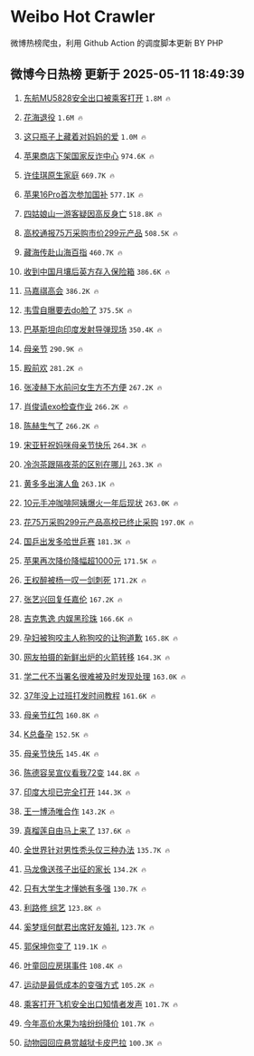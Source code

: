 # Weibo Hot Crawler 



微博热榜爬虫，利用 Github Action 的调度脚本更新 BY PHP 


## 微博今日热榜 更新于 2025-05-11 18:49:39 
1. [东航MU5828安全出口被乘客打开](https://s.weibo.com/weibo?q=%23%E4%B8%9C%E8%88%AAMU5828%E5%AE%89%E5%85%A8%E5%87%BA%E5%8F%A3%E8%A2%AB%E4%B9%98%E5%AE%A2%E6%89%93%E5%BC%80%23&t=31&band_rank=1&Refer=top) `1.8M 🔥` 

1. [花海退役](https://s.weibo.com/weibo?q=%E8%8A%B1%E6%B5%B7%E9%80%80%E5%BD%B9&t=31&band_rank=2&Refer=top) `1.6M 🔥` 

1. [这只瓶子上藏着对妈妈的爱](https://s.weibo.com/weibo?q=%23%E8%BF%99%E5%8F%AA%E7%93%B6%E5%AD%90%E4%B8%8A%E8%97%8F%E7%9D%80%E5%AF%B9%E5%A6%88%E5%A6%88%E7%9A%84%E7%88%B1%23&t=31&band_rank=3&Refer=top) `1.0M 🔥` 

1. [苹果商店下架国家反诈中心](https://s.weibo.com/weibo?q=%23%E8%8B%B9%E6%9E%9C%E5%95%86%E5%BA%97%E4%B8%8B%E6%9E%B6%E5%9B%BD%E5%AE%B6%E5%8F%8D%E8%AF%88%E4%B8%AD%E5%BF%83%23&t=31&band_rank=4&Refer=top) `974.6K 🔥` 

1. [许佳琪原生家庭](https://s.weibo.com/weibo?q=%E8%AE%B8%E4%BD%B3%E7%90%AA%E5%8E%9F%E7%94%9F%E5%AE%B6%E5%BA%AD&t=31&band_rank=5&Refer=top) `669.7K 🔥` 

1. [苹果16Pro首次参加国补](https://s.weibo.com/weibo?q=%23%E8%8B%B9%E6%9E%9C16Pro%E9%A6%96%E6%AC%A1%E5%8F%82%E5%8A%A0%E5%9B%BD%E8%A1%A5%23&t=31&band_rank=6&Refer=top) `577.1K 🔥` 

1. [四姑娘山一游客疑因高反身亡](https://s.weibo.com/weibo?q=%23%E5%9B%9B%E5%A7%91%E5%A8%98%E5%B1%B1%E4%B8%80%E6%B8%B8%E5%AE%A2%E7%96%91%E5%9B%A0%E9%AB%98%E5%8F%8D%E8%BA%AB%E4%BA%A1%23&t=31&band_rank=7&Refer=top) `518.8K 🔥` 

1. [高校通报75万采购市价299元产品](https://s.weibo.com/weibo?q=%23%E9%AB%98%E6%A0%A1%E9%80%9A%E6%8A%A575%E4%B8%87%E9%87%87%E8%B4%AD%E5%B8%82%E4%BB%B7299%E5%85%83%E4%BA%A7%E5%93%81%23&t=31&band_rank=8&Refer=top) `508.5K 🔥` 

1. [藏海传赴山海百指](https://s.weibo.com/weibo?q=%23%E8%97%8F%E6%B5%B7%E4%BC%A0%E8%B5%B4%E5%B1%B1%E6%B5%B7%E7%99%BE%E6%8C%87%23&t=31&band_rank=9&Refer=top) `460.7K 🔥` 

1. [收到中国月壤后英方存入保险箱](https://s.weibo.com/weibo?q=%23%E6%94%B6%E5%88%B0%E4%B8%AD%E5%9B%BD%E6%9C%88%E5%A3%A4%E5%90%8E%E8%8B%B1%E6%96%B9%E5%AD%98%E5%85%A5%E4%BF%9D%E9%99%A9%E7%AE%B1%23&t=31&band_rank=10&Refer=top) `386.6K 🔥` 

1. [马嘉祺高会](https://s.weibo.com/weibo?q=%23%E9%A9%AC%E5%98%89%E7%A5%BA%E9%AB%98%E4%BC%9A%23&t=31&band_rank=11&Refer=top) `386.2K 🔥` 

1. [韦雪自曝要去do脸了](https://s.weibo.com/weibo?q=%23%E9%9F%A6%E9%9B%AA%E8%87%AA%E6%9B%9D%E8%A6%81%E5%8E%BBdo%E8%84%B8%E4%BA%86%23&t=31&band_rank=12&Refer=top) `375.5K 🔥` 

1. [巴基斯坦向印度发射导弹现场](https://s.weibo.com/weibo?q=%23%E5%B7%B4%E5%9F%BA%E6%96%AF%E5%9D%A6%E5%90%91%E5%8D%B0%E5%BA%A6%E5%8F%91%E5%B0%84%E5%AF%BC%E5%BC%B9%E7%8E%B0%E5%9C%BA%23&t=31&band_rank=13&Refer=top) `350.4K 🔥` 

1. [母亲节](https://s.weibo.com/weibo?q=%23%E6%AF%8D%E4%BA%B2%E8%8A%82%23&t=31&band_rank=14&Refer=top) `290.9K 🔥` 

1. [殿前欢](https://s.weibo.com/weibo?q=%E6%AE%BF%E5%89%8D%E6%AC%A2&t=31&band_rank=15&Refer=top) `281.2K 🔥` 

1. [张凌赫下水前问女生方不方便](https://s.weibo.com/weibo?q=%23%E5%BC%A0%E5%87%8C%E8%B5%AB%E4%B8%8B%E6%B0%B4%E5%89%8D%E9%97%AE%E5%A5%B3%E7%94%9F%E6%96%B9%E4%B8%8D%E6%96%B9%E4%BE%BF%23&t=31&band_rank=16&Refer=top) `267.2K 🔥` 

1. [肖俊请exo检查作业](https://s.weibo.com/weibo?q=%E8%82%96%E4%BF%8A%E8%AF%B7exo%E6%A3%80%E6%9F%A5%E4%BD%9C%E4%B8%9A&t=31&band_rank=17&Refer=top) `266.2K 🔥` 

1. [陈赫生气了](https://s.weibo.com/weibo?q=%23%E9%99%88%E8%B5%AB%E7%94%9F%E6%B0%94%E4%BA%86%23&t=31&band_rank=18&Refer=top) `266.2K 🔥` 

1. [宋亚轩祝妈咪母亲节快乐](https://s.weibo.com/weibo?q=%23%E5%AE%8B%E4%BA%9A%E8%BD%A9%E7%A5%9D%E5%A6%88%E5%92%AA%E6%AF%8D%E4%BA%B2%E8%8A%82%E5%BF%AB%E4%B9%90%23&t=31&band_rank=19&Refer=top) `264.3K 🔥` 

1. [冷泡茶跟隔夜茶的区别在哪儿](https://s.weibo.com/weibo?q=%E5%86%B7%E6%B3%A1%E8%8C%B6%E8%B7%9F%E9%9A%94%E5%A4%9C%E8%8C%B6%E7%9A%84%E5%8C%BA%E5%88%AB%E5%9C%A8%E5%93%AA%E5%84%BF&t=31&band_rank=20&Refer=top) `263.3K 🔥` 

1. [黄多多出演人鱼](https://s.weibo.com/weibo?q=%23%E9%BB%84%E5%A4%9A%E5%A4%9A%E5%87%BA%E6%BC%94%E4%BA%BA%E9%B1%BC%23&t=31&band_rank=21&Refer=top) `263.1K 🔥` 

1. [10元手冲咖啡阿姨爆火一年后现状](https://s.weibo.com/weibo?q=%2310%E5%85%83%E6%89%8B%E5%86%B2%E5%92%96%E5%95%A1%E9%98%BF%E5%A7%A8%E7%88%86%E7%81%AB%E4%B8%80%E5%B9%B4%E5%90%8E%E7%8E%B0%E7%8A%B6%23&t=31&band_rank=22&Refer=top) `263.0K 🔥` 

1. [花75万采购299元产品高校已终止采购](https://s.weibo.com/weibo?q=%23%E8%8A%B175%E4%B8%87%E9%87%87%E8%B4%AD299%E5%85%83%E4%BA%A7%E5%93%81%E9%AB%98%E6%A0%A1%E5%B7%B2%E7%BB%88%E6%AD%A2%E9%87%87%E8%B4%AD%23&t=31&band_rank=23&Refer=top) `197.0K 🔥` 

1. [国乒出发多哈世乒赛](https://s.weibo.com/weibo?q=%23%E5%9B%BD%E4%B9%92%E5%87%BA%E5%8F%91%E5%A4%9A%E5%93%88%E4%B8%96%E4%B9%92%E8%B5%9B%23&t=31&band_rank=24&Refer=top) `181.3K 🔥` 

1. [苹果再次降价降幅超1000元](https://s.weibo.com/weibo?q=%23%E8%8B%B9%E6%9E%9C%E5%86%8D%E6%AC%A1%E9%99%8D%E4%BB%B7%E9%99%8D%E5%B9%85%E8%B6%851000%E5%85%83%23&t=31&band_rank=25&Refer=top) `171.5K 🔥` 

1. [王权醉被杨一叹一剑刺死](https://s.weibo.com/weibo?q=%23%E7%8E%8B%E6%9D%83%E9%86%89%E8%A2%AB%E6%9D%A8%E4%B8%80%E5%8F%B9%E4%B8%80%E5%89%91%E5%88%BA%E6%AD%BB%23&t=31&band_rank=26&Refer=top) `171.2K 🔥` 

1. [张艺兴回复任嘉伦](https://s.weibo.com/weibo?q=%23%E5%BC%A0%E8%89%BA%E5%85%B4%E5%9B%9E%E5%A4%8D%E4%BB%BB%E5%98%89%E4%BC%A6%23&t=31&band_rank=27&Refer=top) `167.2K 🔥` 

1. [吉克隽逸 内娱黑珍珠](https://s.weibo.com/weibo?q=%E5%90%89%E5%85%8B%E9%9A%BD%E9%80%B8%20%E5%86%85%E5%A8%B1%E9%BB%91%E7%8F%8D%E7%8F%A0&t=31&band_rank=28&Refer=top) `166.6K 🔥` 

1. [孕妇被狗咬主人称狗咬的让狗道歉](https://s.weibo.com/weibo?q=%23%E5%AD%95%E5%A6%87%E8%A2%AB%E7%8B%97%E5%92%AC%E4%B8%BB%E4%BA%BA%E7%A7%B0%E7%8B%97%E5%92%AC%E7%9A%84%E8%AE%A9%E7%8B%97%E9%81%93%E6%AD%89%23&t=31&band_rank=29&Refer=top) `165.8K 🔥` 

1. [网友拍摄的新鲜出炉的火箭转移](https://s.weibo.com/weibo?q=%E7%BD%91%E5%8F%8B%E6%8B%8D%E6%91%84%E7%9A%84%E6%96%B0%E9%B2%9C%E5%87%BA%E7%82%89%E7%9A%84%E7%81%AB%E7%AE%AD%E8%BD%AC%E7%A7%BB&t=31&band_rank=30&Refer=top) `164.3K 🔥` 

1. [学二代不当署名很难被及时发现处理](https://s.weibo.com/weibo?q=%23%E5%AD%A6%E4%BA%8C%E4%BB%A3%E4%B8%8D%E5%BD%93%E7%BD%B2%E5%90%8D%E5%BE%88%E9%9A%BE%E8%A2%AB%E5%8F%8A%E6%97%B6%E5%8F%91%E7%8E%B0%E5%A4%84%E7%90%86%23&t=31&band_rank=31&Refer=top) `163.0K 🔥` 

1. [37年没上过班打发时间教程](https://s.weibo.com/weibo?q=37%E5%B9%B4%E6%B2%A1%E4%B8%8A%E8%BF%87%E7%8F%AD%E6%89%93%E5%8F%91%E6%97%B6%E9%97%B4%E6%95%99%E7%A8%8B&t=31&band_rank=32&Refer=top) `161.6K 🔥` 

1. [母亲节红包](https://s.weibo.com/weibo?q=%E6%AF%8D%E4%BA%B2%E8%8A%82%E7%BA%A2%E5%8C%85&t=31&band_rank=33&Refer=top) `160.8K 🔥` 

1. [K总备孕](https://s.weibo.com/weibo?q=%23K%E6%80%BB%E5%A4%87%E5%AD%95%23&t=31&band_rank=34&Refer=top) `152.5K 🔥` 

1. [母亲节快乐](https://s.weibo.com/weibo?q=%E6%AF%8D%E4%BA%B2%E8%8A%82%E5%BF%AB%E4%B9%90&t=31&band_rank=35&Refer=top) `145.4K 🔥` 

1. [陈德容吴宣仪看我72变](https://s.weibo.com/weibo?q=%E9%99%88%E5%BE%B7%E5%AE%B9%E5%90%B4%E5%AE%A3%E4%BB%AA%E7%9C%8B%E6%88%9172%E5%8F%98&t=31&band_rank=36&Refer=top) `144.8K 🔥` 

1. [印度大坝已完全打开](https://s.weibo.com/weibo?q=%E5%8D%B0%E5%BA%A6%E5%A4%A7%E5%9D%9D%E5%B7%B2%E5%AE%8C%E5%85%A8%E6%89%93%E5%BC%80&t=31&band_rank=37&Refer=top) `144.3K 🔥` 

1. [王一博汤唯合作](https://s.weibo.com/weibo?q=%23%E7%8E%8B%E4%B8%80%E5%8D%9A%E6%B1%A4%E5%94%AF%E5%90%88%E4%BD%9C%23&t=31&band_rank=38&Refer=top) `143.2K 🔥` 

1. [真榴莲自由马上来了](https://s.weibo.com/weibo?q=%23%E7%9C%9F%E6%A6%B4%E8%8E%B2%E8%87%AA%E7%94%B1%E9%A9%AC%E4%B8%8A%E6%9D%A5%E4%BA%86%23&t=31&band_rank=39&Refer=top) `137.6K 🔥` 

1. [全世界针对男性秃头仅三种办法](https://s.weibo.com/weibo?q=%E5%85%A8%E4%B8%96%E7%95%8C%E9%92%88%E5%AF%B9%E7%94%B7%E6%80%A7%E7%A7%83%E5%A4%B4%E4%BB%85%E4%B8%89%E7%A7%8D%E5%8A%9E%E6%B3%95&t=31&band_rank=40&Refer=top) `135.7K 🔥` 

1. [马龙像送孩子出征的家长](https://s.weibo.com/weibo?q=%23%E9%A9%AC%E9%BE%99%E5%83%8F%E9%80%81%E5%AD%A9%E5%AD%90%E5%87%BA%E5%BE%81%E7%9A%84%E5%AE%B6%E9%95%BF%23&t=31&band_rank=41&Refer=top) `134.2K 🔥` 

1. [只有大学生才懂她有多强](https://s.weibo.com/weibo?q=%E5%8F%AA%E6%9C%89%E5%A4%A7%E5%AD%A6%E7%94%9F%E6%89%8D%E6%87%82%E5%A5%B9%E6%9C%89%E5%A4%9A%E5%BC%BA&t=31&band_rank=42&Refer=top) `130.7K 🔥` 

1. [利路修 综艺](https://s.weibo.com/weibo?q=%E5%88%A9%E8%B7%AF%E4%BF%AE%20%E7%BB%BC%E8%89%BA&t=31&band_rank=43&Refer=top) `123.8K 🔥` 

1. [奚梦瑶何猷君出席好友婚礼](https://s.weibo.com/weibo?q=%23%E5%A5%9A%E6%A2%A6%E7%91%B6%E4%BD%95%E7%8C%B7%E5%90%9B%E5%87%BA%E5%B8%AD%E5%A5%BD%E5%8F%8B%E5%A9%9A%E7%A4%BC%23&t=31&band_rank=44&Refer=top) `123.7K 🔥` 

1. [郭保坤你变了](https://s.weibo.com/weibo?q=%E9%83%AD%E4%BF%9D%E5%9D%A4%E4%BD%A0%E5%8F%98%E4%BA%86&t=31&band_rank=45&Refer=top) `119.1K 🔥` 

1. [叶童回应房琪事件](https://s.weibo.com/weibo?q=%23%E5%8F%B6%E7%AB%A5%E5%9B%9E%E5%BA%94%E6%88%BF%E7%90%AA%E4%BA%8B%E4%BB%B6%23&t=31&band_rank=46&Refer=top) `108.4K 🔥` 

1. [运动是最低成本的变强方式](https://s.weibo.com/weibo?q=%E8%BF%90%E5%8A%A8%E6%98%AF%E6%9C%80%E4%BD%8E%E6%88%90%E6%9C%AC%E7%9A%84%E5%8F%98%E5%BC%BA%E6%96%B9%E5%BC%8F&t=31&band_rank=47&Refer=top) `105.2K 🔥` 

1. [乘客打开飞机安全出口知情者发声](https://s.weibo.com/weibo?q=%23%E4%B9%98%E5%AE%A2%E6%89%93%E5%BC%80%E9%A3%9E%E6%9C%BA%E5%AE%89%E5%85%A8%E5%87%BA%E5%8F%A3%E7%9F%A5%E6%83%85%E8%80%85%E5%8F%91%E5%A3%B0%23&t=31&band_rank=48&Refer=top) `101.7K 🔥` 

1. [今年高价水果为啥纷纷降价](https://s.weibo.com/weibo?q=%23%E4%BB%8A%E5%B9%B4%E9%AB%98%E4%BB%B7%E6%B0%B4%E6%9E%9C%E4%B8%BA%E5%95%A5%E7%BA%B7%E7%BA%B7%E9%99%8D%E4%BB%B7%23&t=31&band_rank=49&Refer=top) `101.7K 🔥` 

1. [动物园回应悬赏越狱卡皮巴拉](https://s.weibo.com/weibo?q=%23%E5%8A%A8%E7%89%A9%E5%9B%AD%E5%9B%9E%E5%BA%94%E6%82%AC%E8%B5%8F%E8%B6%8A%E7%8B%B1%E5%8D%A1%E7%9A%AE%E5%B7%B4%E6%8B%89%23&t=31&band_rank=50&Refer=top) `100.3K 🔥` 


